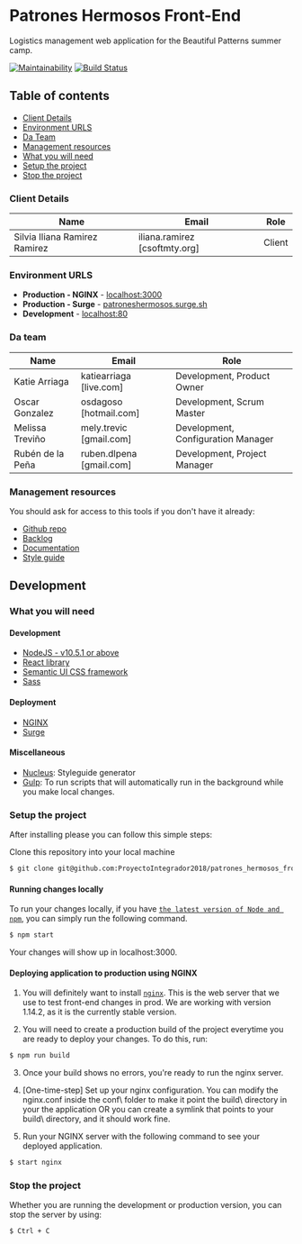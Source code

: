 # Patrones Hermosos Front-End

Logistics management web application for the Beautiful Patterns summer camp.

[![Maintainability](https://api.codeclimate.com/v1/badges/040a18f37da4894b1265/maintainability)](https://codeclimate.com/github/ProyectoIntegrador2018/patrones_hermosos_frontend/maintainability) [![Build Status](https://travis-ci.org/ProyectoIntegrador2018/patrones_hermosos_frontend.svg?branch=master)](https://travis-ci.org/ProyectoIntegrador2018/patrones_hermosos_frontend)

## Table of contents

* [Client Details](#client-details)
* [Environment URLS](#environment-urls)
* [Da Team](#team)
* [Management resources](#management-resources)
* [What you will need](#what-you-will-need)
* [Setup the project](#setup-the-project)
* [Stop the project](#stop-the-project)

### Client Details 

| Name               | Email             | Role |
| ------------------ | ----------------- | ---- |
| Silvia Iliana Ramirez Ramirez | iliana.ramirez [csoftmty.org] | Client |


### Environment URLS

* **Production - NGINX** - [localhost:3000](https://localhost:3000)
* **Production - Surge** - [patroneshermosos.surge.sh](http://patroneshermosos.surge.sh)
* **Development** - [localhost:80](https://localhost:80)

### Da team

| Name           | Email             | Role        |
| -------------- | ----------------- | ----------- |
| Katie Arriaga | katiearriaga [live.com] | Development, Product Owner |
| Oscar Gonzalez | osdagoso [hotmail.com] | Development, Scrum Master |
| Melissa Treviño | mely.trevic [gmail.com] | Development, Configuration Manager |
| Rubén de la Peña | ruben.dlpena [gmail.com] | Development, Project Manager |


### Management resources

You should ask for access to this tools if you don't have it already:

* [Github repo](https://github.com/ProyectoIntegrador2018/patrones_hermosos_frontend)
* [Backlog](https://github.com/ProyectoIntegrador2018/patrones_hermosos/projects/1)
* [Documentation](https://drive.google.com/open?id=1d96uJnjeu13aSVAOIVgP4_Rpif_TdYBF)
* [Style guide](http://styles-patroneshermosos.surge.sh/index.html)

## Development

### What you will need

#### Development
* [NodeJS - v10.5.1 or above](https://nodejs.org/en/)
* [React library](https://semantic-ui.com/)
* [Semantic UI CSS framework](https://semantic-ui.com/)
* [Sass](https://facebook.github.io/create-react-app/docs/adding-a-sass-stylesheet)

#### Deployment
* [NGINX](https://nginx.org/)
* [Surge](https://surge.sh/)

#### Miscellaneous
* [Nucleus](https://holidaypirates.github.io/nucleus/getting-started.html): Styleguide generator
* [Gulp](https://www.npmjs.com/package/gulp-download): To run scripts that will automatically run in the background while you make local changes.

### Setup the project

After installing please you can follow this simple steps:

Clone this repository into your local machine

```bash
$ git clone git@github.com:ProyectoIntegrador2018/patrones_hermosos_frontend.git
```

#### Running changes locally

To run your changes locally, if you have [`the latest version of Node and npm`](https://nodejs.org/en/download/), you can simply run the following command.

```bash
$ npm start
```
Your changes will show up in localhost:3000. 

#### Deploying application to production using NGINX

1. You will definitely want to install [`nginx`](https://nginx.org/en/download.html). This is the web server that we use to test front-end changes in prod. We are working with version 1.14.2, as it is the currently stable version.

2. You will need to create a production build of the project everytime you are ready to deploy your changes. To do this, run:

```bash
$ npm run build
```
3. Once your build shows no errors, you're ready to run the nginx server. 

4. [One-time-step] Set up your nginx configuration. You can modify the nginx.conf inside the conf\ folder to make it point the build\ directory in your the application OR you can create a symlink that points to your build\ directory, and it should work fine.

5. Run your NGINX server with the following command to see your deployed application.

```bash
$ start nginx
```

### Stop the project
Whether you are running the development or production version, you can stop the server by using:

```bash
$ Ctrl + C
```
